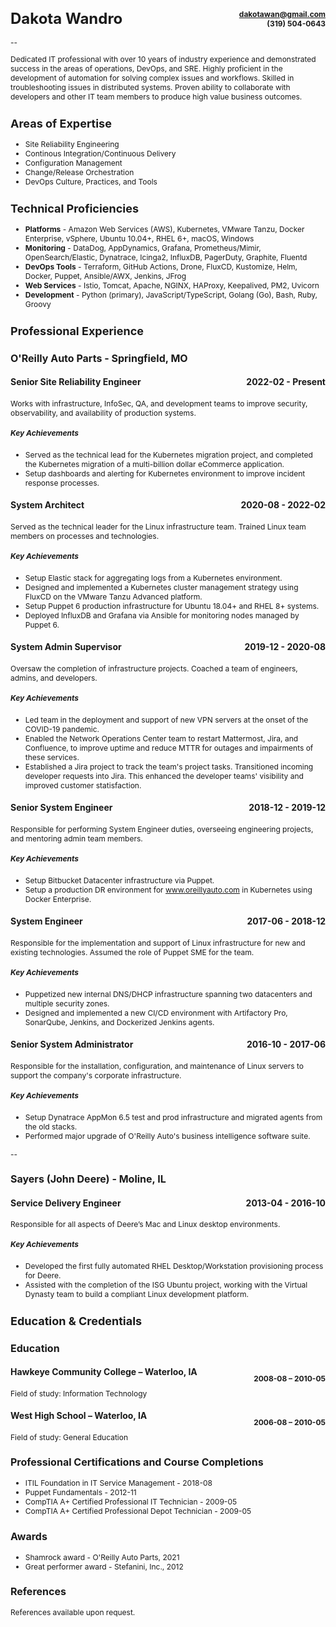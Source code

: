 <!-- markdownlint-disable MD033 MD024-->
<style>
date { float: right; }
h1 { font-size: 24px; }
h2 { font-size: 18px; }
h3 { font-size: 16px; }
h4 { font-size: 14px; }
h5 { font-size: 12px; }
li { font-size: 12px; }
p { font-size: 12px;  }
contact {
  float: right;
  font-size: 12px;
  text-align: right;
}
</style>
# Dakota Wandro <contact>dakotawan@gmail.com<br/>(319) 504-0643</contact>

--

Dedicated IT professional with over 10 years of industry experience and demonstrated success in the areas of operations, DevOps, and SRE. Highly proficient in the development of automation for solving complex issues and workflows. Skilled in troubleshooting issues in distributed systems. Proven ability to collaborate with developers and other IT team members to produce high value business outcomes.

## Areas of Expertise

- Site Reliability Engineering
- Continous Integration/Continuous Delivery
- Configuration Management
- Change/Release Orchestration
- DevOps Culture, Practices, and Tools

## Technical Proficiencies

- **Platforms** - Amazon Web Services (AWS), Kubernetes, VMware Tanzu, Docker Enterprise, vSphere, Ubuntu 10.04+, RHEL 6+, macOS, Windows
- **Monitoring** - DataDog, AppDynamics, Grafana, Prometheus/Mimir, OpenSearch/Elastic, Dynatrace, Icinga2, InfluxDB, PagerDuty, Graphite, Fluentd
- **DevOps Tools** - Terraform, GitHub Actions, Drone, FluxCD, Kustomize, Helm, Docker, Puppet, Ansible/AWX, Jenkins, JFrog
- **Web Services** - Istio, Tomcat, Apache, NGINX, HAProxy, Keepalived, PM2, Uvicorn
- **Development** - Python (primary), JavaScript/TypeScript, Golang (Go), Bash, Ruby, Groovy

## Professional Experience

### O'Reilly Auto Parts - Springfield, MO

#### Senior Site Reliability Engineer <date>2022-02 - Present</date>

Works with infrastructure, InfoSec, QA, and development teams to improve security, observability, and availability of production systems.

##### Key Achievements

- Served as the technical lead for the Kubernetes migration project, and completed the Kubernetes migration of a multi-billion dollar eCommerce application.
- Setup dashboards and alerting for Kubernetes environment to improve incident response processes.

#### System Architect <date>2020-08 - 2022-02</date>

Served as the technical leader for the Linux infrastructure team. Trained Linux team members on processes and technologies.

##### Key Achievements

- Setup Elastic stack for aggregating logs from a Kubernetes environment.
- Designed and implemented a Kubernetes cluster management strategy using FluxCD on the VMware Tanzu Advanced platform.
- Setup Puppet 6 production infrastructure for Ubuntu 18.04+ and RHEL 8+ systems.
- Deployed InfluxDB and Grafana via Ansible for monitoring nodes managed by Puppet 6.

#### System Admin Supervisor <date>2019-12 - 2020-08</date>

Oversaw the completion of infrastructure projects. Coached a team of engineers, admins, and developers.

##### Key Achievements

- Led team in the deployment and support of new VPN servers at the onset of the COVID-19 pandemic.
- Enabled the Network Operations Center team to restart Mattermost, Jira, and Confluence, to improve uptime and reduce MTTR for outages and impairments of these services.
- Established a Jira project to track the team's project tasks. Transitioned incoming developer requests into
Jira. This enhanced the developer teams' visibility and improved customer statisfaction.

#### Senior System Engineer <date>2018-12 - 2019-12</date>

Responsible for performing System Engineer duties, overseeing engineering projects, and mentoring admin team members.

##### Key Achievements

- Setup Bitbucket Datacenter infrastructure via Puppet.
- Setup a production DR environment for www.oreillyauto.com in Kubernetes using Docker Enterprise.

#### System Engineer <date>2017-06 - 2018-12</date>

Responsible for the implementation and support of Linux infrastructure for new and existing technologies. Assumed the role of Puppet SME for the team.

##### Key Achievements

- Puppetized new internal DNS/DHCP infrastructure spanning two datacenters and multiple security zones.
- Designed and implemented a new CI/CD environment with Artifactory Pro, SonarQube, Jenkins, and Dockerized Jenkins agents.

<!-- <p style="page-break-after: always;">&nbsp;</p> -->

#### Senior System Administrator <date>2016-10 - 2017-06</date>

Responsible for the installation, configuration, and maintenance of Linux servers to support the company's corporate infrastructure.

##### Key Achievements

- Setup Dynatrace AppMon 6.5 test and prod infrastructure and migrated agents from the old stacks.
- Performed major upgrade of O'Reilly Auto's business intelligence software suite.

--

### Sayers (John Deere) - Moline, IL


#### Service Delivery Engineer <date>2013-04 - 2016-10</date>

Responsible for all aspects of Deere’s Mac and Linux desktop environments.

##### Key Achievements

- Developed the first fully automated RHEL Desktop/Workstation provisioning process for Deere.
- Assisted with the completion of the ISG Ubuntu project, working with the Virtual Dynasty team to build a compliant Linux development platform.

<!--

--

### Stefanini, Inc (John Deere) - Davenport, IA

#### Systems Solutions Technician <date>2012-08 - 2013-04</date>

Promoted to Enterprise Desktop Services team. Developed and certified Windows software installation scripts for deployment using JDSRS and SCCM.

##### Key Achievements

- Appointed as project manager and lead developer for the software license reclamation project.
- Assumed the role of lead developer on the MS Office 2010 project.

#### Deskside Technician I <date>2011-07 – 2012-08</date>

Promoted to Tier 2 deskside support for John Deere Waterloo Works.

#### Deployment Technician <date>2010-12 – 2011-07</date>

Hired to setup and deploy computer equipment at John Deere Waterloo Works.
-->
## Education & Credentials

### Education

#### Hawkeye Community College – Waterloo, IA <p style="float: right;">2008-08 – 2010-05</p>

Field of study: Information Technology

#### West High School – Waterloo, IA <p style="float: right;">2006-08 – 2010-05</p>

Field of study: General Education

### Professional Certifications and Course Completions

- ITIL Foundation in IT Service Management - 2018-08
- Puppet Fundamentals - 2012-11
- CompTIA A+ Certified Professional IT Technician - 2009-05
- CompTIA A+ Certified Professional Depot Technician - 2009-05

### Awards

- Shamrock award - O'Reilly Auto Parts, 2021
- Great performer award - Stefanini, Inc., 2012

### References

References available upon request.
